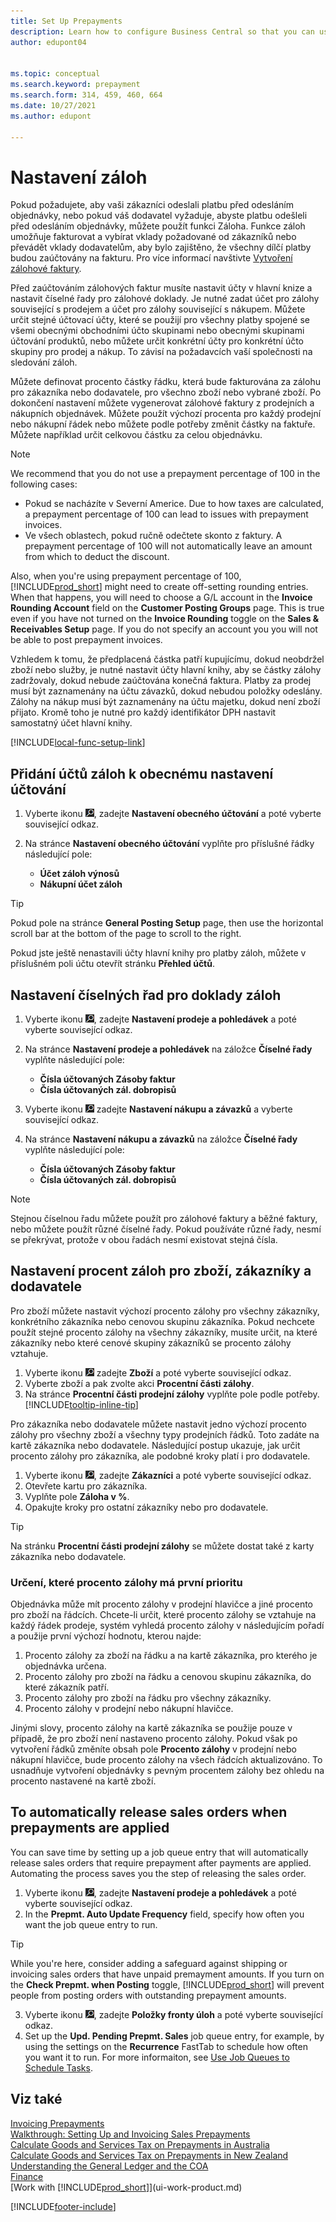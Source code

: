 ```yaml
---
title: Set Up Prepayments
description: Learn how to configure Business Central so that you can use prepayments to invoice and collect deposits from customers and remit deposits to vendors.
author: edupont04


ms.topic: conceptual
ms.search.keyword: prepayment
ms.search.form: 314, 459, 460, 664
ms.date: 10/27/2021
ms.author: edupont

---
```

# Nastavení záloh

Pokud požadujete, aby vaši zákazníci odeslali platbu před odesláním objednávky, nebo pokud váš dodavatel vyžaduje, abyste platbu odešleli před odesláním objednávky, můžete použít funkci Záloha. Funkce záloh umožňuje fakturovat a vybírat vklady požadované od zákazníků nebo převádět vklady dodavatelům, aby bylo zajištěno, že všechny dílčí platby budou zaúčtovány na fakturu. Pro více informací navštivte [Vytvoření zálohové faktury](finance-how-to-create-prepayment-invoices.md).

Před zaúčtováním zálohových faktur musíte nastavit účty v hlavní knize a nastavit číselné řady pro zálohové doklady. Je nutné zadat účet pro zálohy související s prodejem a účet pro zálohy související s nákupem. Můžete určit stejné účtovací účty, které se použijí pro všechny platby spojené se všemi obecnými obchodními účto skupinami nebo obecnými skupinami účtování produktů, nebo můžete určit konkrétní účty pro konkrétní účto skupiny pro prodej a nákup. To závisí na požadavcích vaší společnosti na sledování záloh.

Můžete definovat procento částky řádku, která bude fakturována za zálohu pro zákazníka nebo dodavatele, pro všechno zboží nebo vybrané zboží. Po dokončení nastavení můžete vygenerovat zálohové faktury z prodejních a nákupních objednávek. Můžete použít výchozí procenta pro každý prodejní nebo nákupní řádek nebo můžete podle potřeby změnit částky na faktuře. Můžete například určit celkovou částku za celou objednávku.

> [!NOTE]
> We recommend that you do not use a prepayment percentage of 100 in the following cases:
>
> * Pokud se nacházíte v Severní Americe. Due to how taxes are calculated, a prepayment percentage of 100 can lead to issues with prepayment invoices.
> * Ve všech oblastech, pokud ručně odečtete skonto z faktury. A prepayment percentage of 100 will not automatically leave an amount from which to deduct the discount.
>
> Also, when you're using prepayment percentage of 100, [!INCLUDE[prod_short](includes/prod_short.md)] might need to create off-setting rounding entries. When that happens, you will need to choose a G/L account in the **Invoice Rounding Account** field on the **Customer Posting Groups** page. This is true even if you have not turned on the **Invoice Rounding** toggle on the **Sales & Receivables Setup** page. If you do not specify an account you you will not be able to post prepayment invoices.

Vzhledem k tomu, že předplacená částka patří kupujícímu, dokud neobdržel zboží nebo služby, je nutné nastavit účty hlavní knihy, aby se částky zálohy zadržovaly, dokud nebude zaúčtována konečná faktura. Platby za prodej musí být zaznamenány na účtu závazků, dokud nebudou položky odeslány. Zálohy na nákup musí být zaznamenány na účtu majetku, dokud není zboží přijato. Kromě toho je nutné pro každý identifikátor DPH nastavit samostatný účet hlavní knihy.

[!INCLUDE[local-func-setup-link](includes/local-func-setup-link.md)]

## Přidání účtů záloh k obecnému nastavení účtování

1. Vyberte ikonu ![Žárovky, která otevře funkci Řekněte mi](media/ui-search/search_small.png "Řekněte mi, co chcete dělat"), zadejte **Nastavení obecného účtování** a poté vyberte související odkaz.
2. Na stránce **Nastavení obecného účtování** vyplňte pro příslušné řádky následující pole:

   * **Účet záloh výnosů**
   * **Nákupní  účet záloh**

> [!TIP]
> Pokud pole na stránce **General Posting Setup** page, then use the horizontal scroll bar at the bottom of the page to scroll to the right.

Pokud jste ještě nenastavili účty hlavní knihy pro platby záloh, můžete v příslušném poli účtu otevřít stránku **Přehled účtů**.

## Nastavení číselných řad pro doklady záloh

1. Vyberte ikonu ![Žárovky, která otevře funkci Řekněte mi](media/ui-search/search_small.png "Řekněte mi, co chcete dělat"), zadejte **Nastavení prodeje a pohledávek** a poté vyberte související odkaz.
2. Na stránce **Nastavení prodeje a pohledávek** na záložce **Číselné řady** vyplňte následující pole:

   * **Čísla účtovaných  Zásoby faktur**
   * **Čísla účtovaných  zál.  dobropisů**

3. Vyberte ikonu ![Žárovky, která otevře funkci Řekněte mi](media/ui-search/search_small.png "Řekněte mi, co chcete dělat") zadejte **Nastavení nákupu a závazků** a vyberte související odkaz.
4. Na stránce **Nastavení nákupu a závazků** na záložce **Číselné řady** vyplňte následující pole:

   * **Čísla účtovaných  Zásoby faktur**
   * **Čísla účtovaných  zál.  dobropisů**

> [!NOTE]  
> Stejnou číselnou řadu můžete použít pro zálohové faktury a běžné faktury, nebo můžete použít různé číselné řady. Pokud používáte různé řady, nesmí se překrývat, protože v obou řadách nesmí existovat stejná čísla.

## Nastavení procent záloh pro zboží, zákazníky a dodavatele

Pro zboží můžete nastavit výchozí procento zálohy pro všechny zákazníky, konkrétního zákazníka nebo cenovou skupinu zákazníka. Pokud nechcete použít stejné procento zálohy na všechny zákazníky, musíte určit, na které zákazníky nebo které cenové skupiny zákazníků se procento zálohy vztahuje.

1. Vyberte ikonu ![Žárovky, která otevře funkci Řekněte mi](media/ui-search/search_small.png "Řekněte mi, co chcete dělat") zadejte **Zboží** a poté vyberte související odkaz.
2. Vyberte zboží a pak zvolte akci **Procentní části zálohy**.
3. Na stránce **Procentní části prodejní zálohy** vyplňte pole podle potřeby. [!INCLUDE[tooltip-inline-tip](includes/tooltip-inline-tip_md.md)]

Pro zákazníka nebo dodavatele můžete nastavit jedno výchozí procento zálohy pro všechny zboží a všechny typy prodejních řádků. Toto zadáte na kartě zákazníka nebo dodavatele. Následující postup ukazuje, jak určit procento zálohy pro zákazníka, ale podobné kroky platí i pro dodavatele.

1. Vyberte ikonu ![Žárovky, která otevře funkci Řekněte mi.](media/ui-search/search_small.png "Řekněte mi, co chcete dělat"), zadejte **Zákazníci** a poté vyberte související odkaz.
2. Otevřete kartu pro zákazníka.
3. Vyplňte pole **Záloha v %**.
4. Opakujte kroky pro ostatní zákazníky nebo pro dodavatele.

> [!TIP]
> Na stránku **Procentní části prodejní zálohy** se můžete dostat také z karty zákazníka nebo dodavatele.

### Určení, které procento zálohy má první prioritu

Objednávka může mít procento zálohy v prodejní hlavičce a jiné procento pro zboží na řádcích. Chcete-li určit, které procento zálohy se vztahuje na každý řádek prodeje, systém vyhledá procento zálohy v následujícím pořadí a použije první výchozí hodnotu, kterou najde:

1. Procento zálohy za zboží na řádku a na kartě zákazníka, pro kterého je objednávka určena.
2. Procento zálohy pro zboží na řádku a cenovou skupinu zákazníka, do které zákazník patří.
3. Procento zálohy pro zboží na řádku pro všechny zákazníky.
4. Procento zálohy v prodejní nebo nákupní hlavičce.

Jinými slovy, procento zálohy na kartě zákazníka se použije pouze v případě, že pro zboží není nastaveno procento zálohy. Pokud však po vytvoření řádků změníte obsah pole **Procento zálohy** v prodejní nebo nákupní hlavičce, bude procento zálohy na všech řádcích aktualizováno. To usnadňuje vytvoření objednávky s pevným procentem zálohy bez ohledu na procento nastavené na kartě zboží.

## To automatically release sales orders when prepayments are applied

You can save time by setting up a job queue entry that will automatically release sales orders that require prepayment after payments are applied. Automating the process saves you the step of releasing the sales order.

1. Vyberte ikonu ![Žárovky, která otevře funkci Řekněte mi](media/ui-search/search_small.png "Řekněte mi, co chcete dělat"), zadejte **Nastavení prodeje a pohledávek** a poté vyberte související odkaz.
2. In the **Prepmt. Auto Update Frequency** field, specify how often you want the job queue entry to run.

> [!TIP]
> While you're here, consider adding a safeguard against shipping or invoicing sales orders that have unpaid premayment amounts. If you turn on the **Check Prepmt. when Posting** toggle, [!INCLUDE[prod_short](includes/prod_short.md)] will prevent people from posting orders with outstanding prepayment amounts.

3. Vyberte ikonu ![Žárovky, která otevře funkci Řekněte mi](media/ui-search/search_small.png "Řekněte mi, co chcete dělat"), zadejte **Položky fronty úloh** a poté vyberte související odkaz.
4. Set up the **Upd. Pending Prepmt. Sales** job queue entry, for example, by using the settings on the **Recurrence** FastTab to schedule how often you want it to run. For more informaiton, see [Use Job Queues to Schedule Tasks](admin-job-queues-schedule-tasks.md).

## Viz také

[Invoicing Prepayments](finance-invoice-prepayments.md)  
[Walkthrough: Setting Up and Invoicing Sales Prepayments](walkthrough-setting-up-and-invoicing-sales-prepayments.md)  
[Calculate Goods and Services Tax on Prepayments in Australia](LocalFunctionality/Australia/how-to-calculate-goods-and-services-tax-on-prepayments.md)  
[Calculate Goods and Services Tax on Prepayments in New Zealand](LocalFunctionality/NewZealand/how-to-calculate-goods-and-services-tax-on-prepayments.md)  
[Understanding the General Ledger and the COA](finance-general-ledger.md)  
[Finance](finance.md)  
[Work with [!INCLUDE[prod_short](includes/prod_short.md)]](ui-work-product.md)


[!INCLUDE[footer-include](includes/footer-banner.md)]